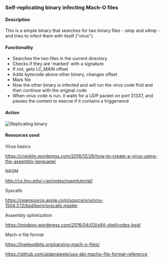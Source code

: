 ### Self-replicating binary infecting Mach-O files

#### Description

This is a simple binary that searches for two binary files - *simp* and *sAmp* - and tries to infect them with itself ("virus").


#### Functionality

* Searches the two files in the current directory
* Checks if they are 'marked' with a signature
* If not, gets LC_MAIN offset
* Adds bytecode above other binary, changes offset
* Mark file
* Now the other binary is infected and will run the virus code first and then continue with the original code
* When virus code is run, it waits for a UDP packet on port 31337, and passes the content to execve if it contains a triggerword



#### Action

![Replicating binary](https://raw.githubusercontent.com/DutchGraa/simpvir/master/screenshot/simpInfection.png "It works")

#### Resources used

Virus basics

https://cranklin.wordpress.com/2016/12/26/how-to-create-a-virus-using-the-assembly-language/

NASM

http://cs.lmu.edu/~ray/notes/nasmtutorial/

Syscalls

https://opensource.apple.com/source/xnu/xnu-1504.3.12/bsd/kern/syscalls.master

Assembly optimization

https://modexp.wordpress.com/2016/04/03/x64-shellcodes-bsd/

Mach-o file format

https://lowlevelbits.org/parsing-mach-o-files/

https://github.com/aidansteele/osx-abi-macho-file-format-reference

